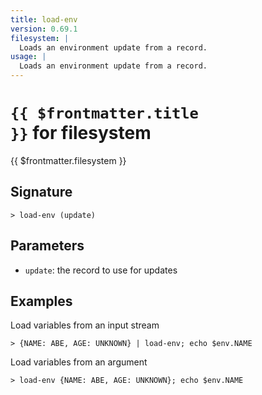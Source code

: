 ```yaml
---
title: load-env
version: 0.69.1
filesystem: |
  Loads an environment update from a record.
usage: |
  Loads an environment update from a record.
---
```


# <code>{{ $frontmatter.title }}</code> for filesystem

<div class='command-title'>{{ $frontmatter.filesystem }}</div>

## Signature

```> load-env (update)```

## Parameters

 -  `update`: the record to use for updates

## Examples

Load variables from an input stream
```shell
> {NAME: ABE, AGE: UNKNOWN} | load-env; echo $env.NAME
```

Load variables from an argument
```shell
> load-env {NAME: ABE, AGE: UNKNOWN}; echo $env.NAME
```
